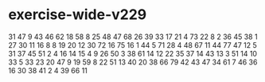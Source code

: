 # exercise-wide-v229
31
47
9
43
46
62
18
58
8
25
48
47
68
26
39
33
17
21
4
73
22
8
2
36
45
38
1
27
30
11
16
8
8
19
20
12
30
72
16
75
16
1
44
5
71
28
4
48
67
11
44
77
47
12
5
31
37
45
51
2
4
16
14
15
4
9
26
50
3
38
61
14
12
22
35
37
14
43
13
3
51
14
10
33
5
33
23
20
47
9
19
59
8
22
51
13
40
20
38
66
79
42
43
47
34
61
7
46
36
16
30
38
41
2
4
39
66
11
